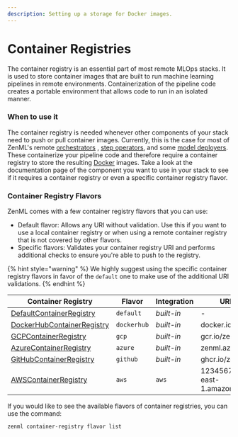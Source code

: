 ```yaml
---
description: Setting up a storage for Docker images.
---
```


# Container Registries

The container registry is an essential part of most remote MLOps stacks. It is used to store container images that are
built to run machine learning pipelines in remote environments. Containerization of the pipeline code creates a portable
environment that allows code to run in an isolated manner.

### When to use it

The container registry is needed whenever other components of your stack need to push or pull container images.
Currently, this is the case for most of ZenML's remote [orchestrators](../orchestrators/orchestrators.md)
, [step operators](../step-operators/step-operators.md), and
some [model deployers](../model-deployers/model-deployers.md). These containerize your pipeline code and therefore
require a container registry to store the resulting [Docker](https://www.docker.com/) images. Take a look at the
documentation page of the component you want to use in your stack to see if it requires a container registry or even a
specific container registry flavor.

### Container Registry Flavors

ZenML comes with a few container registry flavors that you can use:

* Default flavor: Allows any URI without validation. Use this if you want to use a local container registry or when
  using a remote container registry that is not covered by other flavors.
* Specific flavors: Validates your container registry URI and performs additional checks to ensure you're able to push
  to the registry.

{% hint style="warning" %}
We highly suggest using the specific container registry flavors in favor of the `default` one to make use of the
additional URI validations.
{% endhint %}

| Container Registry                         | Flavor      | Integration | URI example                               |
| ------------------------------------------ | ----------- | ----------- | ----------------------------------------- |
| [DefaultContainerRegistry](default.md)     | `default`   | _built-in_  | -                                         |
| [DockerHubContainerRegistry](dockerhub.md) | `dockerhub` | _built-in_  | docker.io/zenml                           |
| [GCPContainerRegistry](gcp.md)             | `gcp`       | _built-in_  | gcr.io/zenml                              |
| [AzureContainerRegistry](azure.md)         | `azure`     | _built-in_  | zenml.azurecr.io                          |
| [GitHubContainerRegistry](github.md)       | `github`    | _built-in_  | ghcr.io/zenml                             |
| [AWSContainerRegistry](aws.md)             | `aws`       | `aws`       | 123456789.dkr.ecr.us-east-1.amazonaws.com |

If you would like to see the available flavors of container registries, you can use the command:

```shell
zenml container-registry flavor list
```
